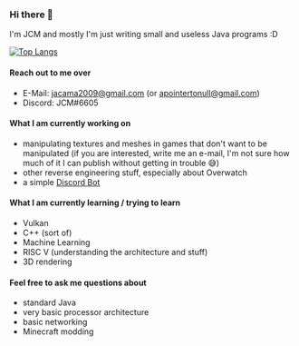 ### Hi there 👋

I'm JCM and mostly I'm just writing small and useless Java programs :D

[![Top Langs](https://github-readme-stats.vercel.app/api/top-langs/?username=JnCrMx&theme=darcula)](https://github.com/anuraghazra/github-readme-stats)

#### Reach out to me over
- E-Mail: jacama2009@gmail.com (or apointertonull@gmail.com)
- Discord: JCM#6605

#### What I am currently working on
- manipulating textures and meshes in games that don't want to be manipulated (if you are interested, write me an e-mail, I'm not sure how much of it I can publish without getting in trouble 😅)
- other reverse engineering stuff, especially about Overwatch
- a simple [Discord Bot](https://github.com/JnCrMx/ChocoBot)

#### What I am currently learning / trying to learn
- Vulkan
- C++ (sort of)
- Machine Learning
- RISC V (understanding the architecture and stuff)
- 3D rendering

#### Feel free to ask me questions about
- standard Java
- very basic processor architecture
- basic networking
- Minecraft modding
